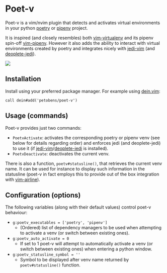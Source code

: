 # Poet-v

Poet-v is a vim/nvim plugin that detects and activates virtual environments in your python
[poetry](https://github.com/python-poetry/poetry) or
[pipenv](https://github.com/pypa/pipenv) project.

It is inspired (and closely resembles) both
[vim-virtualenv](https://github.com/jmcantrell/vim-virtualenv) and its pipenv spin-off
[vim-pipenv](https://github.com/PieterjanMontens/vim-pipenv). However it also adds the
ability to interact with virtual environments created by poetry and integrates nicely with
[jedi-vim](https://github.com/davidhalter/jedi-vim) (and
[deoplete-jedi](https://github.com/deoplete-plugins/deoplete-jedi)).

![](https://user-images.githubusercontent.com/2583971/71567884-35dd0580-2aa1-11ea-9109-829baa65392a.png)

## Installation

Install using your preferred package manager. For example using [dein.vim](https://github.com/Shougo/dein.vim):

```viml
call dein#add('petobens/poet-v')
```

## Usage (commands)

Poet-v provides just two commands:

- `PoetvActivate`: activates the corresponding poetry or pipenv venv (see below for
    details regarding order) and enforces jedi (and deoplete-jedi) to use it (if
    [jedi-vim](https://github.com/davidhalter/jedi-vim)/[deoplete-jedi](https://github.com/deoplete-plugins/deoplete-jedi)
    is installed).
- `PoetvDeactivate`: deactivates the current venv.

There is also a function, `poetv#statusline()`, that retrieves the current venv name. It
can be used for instance to display such information in the statusline (poet-v in fact
employs this to provide out of the box integration with
[vim-airline](https://github.com/vim-airline/vim-airline)).

## Configuration (options)

The following variables (along with their default values) control poet-v behaviour:

- `g:poetv_executables = ['poetry', 'pipenv']`
    - (Ordered) list of dependency managers to be used when attempting to activate a venv
    (or switch between existing ones).
- `g:poetv_auto_activate = 0`
    - If set to 1 poet-v will attempt to automatically activate a venv (or switch between
     existing ones) when entering a python window.
- `g:poetv_statusline_symbol = ''`
    - Symbol to be displayed after venv name returned by `poetv#statusline()` function.
